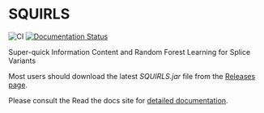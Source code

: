 # SQUIRLS

![CI](https://github.com/TheJacksonLaboratory/Squirls/workflows/.github/workflows/maven.yml/badge.svg)
[![Documentation Status](https://readthedocs.org/projects/squirls/badge/?version=latest)](https://squirls.readthedocs.io/en/latest/?badge=latest)

Super-quick Information Content and Random Forest Learning for Splice Variants

Most users should download the latest *SQUIRLS.jar* file from
the [Releases page](https://github.com/TheJacksonLaboratory/Squirls/releases).

Please consult the Read the docs site for [detailed documentation](http://squirls.rtfd.io).
